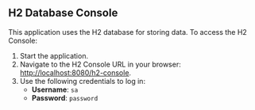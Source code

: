## H2 Database Console

This application uses the H2 database for storing data. To access the H2 Console:

1. Start the application.
2. Navigate to the H2 Console URL in your browser: [http://localhost:8080/h2-console](http://localhost:8080/h2-console).
3. Use the following credentials to log in:
   - **Username**: `sa`
   - **Password**: `password`

